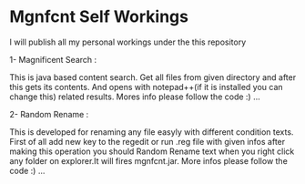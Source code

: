 Mgnfcnt Self Workings
================

I will publish all my personal workings under the this repository

1- Magnificent Search :

This is java based content search. Get all files from given directory and after this gets its contents. 
And opens with notepad++(if it is installed you can change this) related results. Mores info please follow the code :) ...

2- Random Rename : 

This is developed for renaming any file easyly with different condition texts. First of all add new key to the regedit 
or run .reg file with given infos after making this operation you should Random Rename text when you right click any folder
on explorer.It will fires mgnfcnt.jar. More infos please follow the code :) ...  
